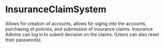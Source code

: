 # InsuranceClaimSystem
Allows for creation of accounts, allows for siging into the accounts, purchasing of policies, and submission of insurance claims.  Insurance Admins can log in to submit decision on the claims. (Users can also reset their passwords).



